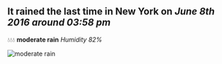 ## It rained the last time in New York on *June 8th 2016 around 03:58 pm*
💧💧💧  **moderate rain** *Humidity 82%*

![moderate rain](http://openweathermap.org/img/w/10d.png)

